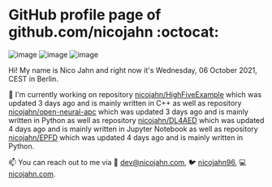 # GitHub profile page of <!-- github -->github.com/nicojahn<!-- github --> :octocat:

![image](https://img.shields.io/badge/in%20progress%20since-aug.%201996-blue?style=flat) ![image](https://img.shields.io/badge/runs%20on-caffeine-brown?style=flat&logo=buy-me-a-coffee&logoColor=brown) ![image](https://img.shields.io/badge/homepage-blank-white?style=flat&?link=https://nicojahn.com&link=https://nicojahn.com)

Hi! My name is <!-- name -->Nico Jahn<!-- name --> and right now it's <!-- date -->Wednesday, 06 October 2021, CEST<!-- date --> in <!-- city -->Berlin<!-- city -->.

🔭 I'm currently working on <!-- projects -->repository [nicojahn/HighFiveExample](https://github.com/nicojahn/HighFiveExample) which was updated 3 days ago and is mainly written in C++ as well as repository [nicojahn/open-neural-apc](https://github.com/nicojahn/open-neural-apc) which was updated 3 days ago and is mainly written in Python as well as repository [nicojahn/DL4AED](https://github.com/nicojahn/DL4AED) which was updated 4 days ago and is mainly written in Jupyter Notebook as well as repository [nicojahn/EPFD](https://github.com/nicojahn/EPFD) which was updated 4 days ago and is mainly written in Python<!-- projects -->.

📫 You can reach out to me via <!-- contact -->:email: dev@nicojahn.com, :bird: [nicojahn96](https://twitter.com/nicojahn96), :computer: [nicojahn.com](https://nicojahn.com)<!-- contact -->.
